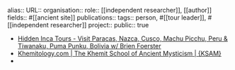 alias::
URL::
organisation::
role:: [[independent researcher]], [[author]] 
fields:: #[[ancient site]] 
publications:: 
tags:: person, #[[tour leader]], #[[independent researcher]] 
project::
public:: true
- [Hidden Inca Tours - Visit Paracas, Nazca, Cusco, Machu Picchu, Peru & Tiwanaku, Puma Punku, Bolivia w/ Brien Foerster](https://hiddenincatours.com/)
- [Khemitology.com | The Khemit School of Ancient Mysticism | {KSAM}](https://www.khemitology.com/)
-